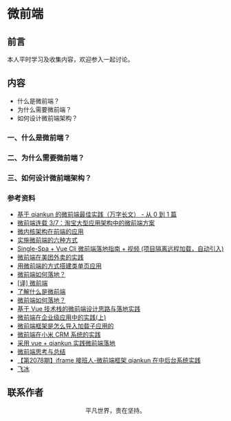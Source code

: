 # 微前端

## 前言

本人平时学习及收集内容，欢迎参入一起讨论。

## 内容

- 什么是微前端？
- 为什么需要微前端？
- 如何设计微前端架构？

### 一、什么是微前端？

### 二、为什么需要微前端？

### 三、如何设计微前端架构？

### 参考资料

- [基于 qiankun 的微前端最佳实践（万字长文） - 从 0 到 1 篇](https://juejin.im/post/5ebbd2986fb9a0432f0fff86)
- [微前端连载 3/7：淘宝大型应用架构中的微前端方案](https://juejin.im/post/5efa81b15188252e9a1fe8b2)
- [微内核架构在前端的应用](https://mp.weixin.qq.com/s/VJhPe5O9m_o9tqTqaAgZrA)
- [实施微前端的六种方式](https://segmentfault.com/a/1190000015566927)
- [Single-Spa + Vue Cli 微前端落地指南 + 视频 (项目隔离远程加载，自动引入)](https://juejin.im/post/5dfd8a0c6fb9a0165f490004)
- [微前端在美团外卖的实践](https://juejin.im/post/5e57b6f0f265da57547794c9)
- [用微前端的方式搭建类单页应用](https://tech.meituan.com/2018/09/06/fe-tiny-spa.html)
- [微前端如何落地？](https://juejin.im/post/5d1d8d426fb9a07efe2dda40)
- [[译] 微前端](https://juejin.im/post/5d0e367b6fb9a07ebf4b781a)
- [了解什么是微前端](https://juejin.im/post/5d1f19e3f265da1bab29ce5f)
- [微前端如何落地？](https://mp.weixin.qq.com/s/NdDj_JYQdfaztEGM-eFCRg)
- [基于 Vue 技术栈的微前端设计思路与落地实践](https://mp.weixin.qq.com/s/uWBualYrS9kanaAvdP49bQ)
- [微前端在企业级应用中的实践(上)](https://juejin.im/post/5e8b094a6fb9a03c300f8b25)
- [微前端框架是怎么导入加载子应用的](https://mp.weixin.qq.com/s/DDvVo08cBugv8gKFe4Iw_g)
- [微前端在小米 CRM 系统的实践](https://www.lishuaishuai.com/architecture/1344.html)
- [采用 vue + qiankun 实践微前端落地](https://github.com/hql7/wl-micro-frontends)
- [微前端思考与总结](https://mp.weixin.qq.com/s/YTiJ4UBgZs2om2SI6TUcmQ)
- [【第2078期】iframe 接班人-微前端框架 qiankun 在中后台系统实践](https://mp.weixin.qq.com/s/duUxw82DizU15vqRrL_iOw)
- [飞冰](https://ice.work/docs/icestark/about)

## 联系作者

<div align="center">
    <p>
        平凡世界，贵在坚持。
    </p>
    <img :src="$withBase('/about/contact.png')" />
</div>
